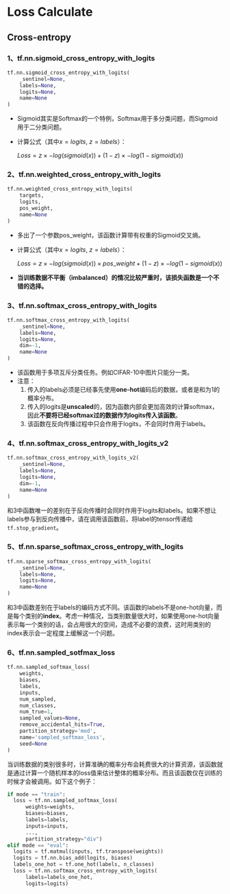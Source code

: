 # Loss Calculate

## Cross-entropy

### 1、tf.nn.sigmoid_cross_entropy_with_logits

```python
tf.nn.sigmoid_cross_entropy_with_logits(
    _sentinel=None,
    labels=None,
    logits=None,
    name=None
)
```

- Sigmoid其实是Softmax的一个特例，Softmax用于多分类问题，而Sigmoid用于二分类问题。

- 计算公式（其中$x=logits,\ z=labels​$）：

  $Loss=z\times-log(sigmoid(x))+(1-z) \times-log(1-sigmoid(x))​$

### 2、tf.nn.weighted_cross_entropy_with_logits

```python
tf.nn.weighted_cross_entropy_with_logits(
    targets,
    logits,
    pos_weight,
    name=None
)
```

- 多出了一个参数pos_weight，该函数计算带有权重的Sigmoid交叉熵。

- 计算公式（其中$x=logits,\ z=labels$）：

  $Loss=z\times-log(sigmoid(x))\times pos\_weight+(1-z) \times-log(1-sigmoid(x))​$

- **当训练数据不平衡（imbalanced）的情况比较严重时，该损失函数是一个不错的选择。**

### 3、tf.nn.softmax_cross_entropy_with_logits

```python
tf.nn.softmax_cross_entropy_with_logits(
    _sentinel=None,
    labels=None,
    logits=None,
    dim=-1,
    name=None
)
```

- 该函数用于多项互斥分类任务。例如CIFAR-10中图片只能分一类。
- 注意：
  1. 传入的labels必须是已经事先使用**one-hot**编码后的数据，或者是和为1的概率分布。
  2. 传入的logits是**unscaled**的，因为函数内部会更加高效的计算softmax，因此**不要将已经softmax过的数据作为logits传入该函数**。
  3. 该函数在反向传播过程中只会作用于logits，不会同时作用于labels。

### 4、tf.nn.softmax_cross_entropy_with_logits_v2

```python
tf.nn.softmax_cross_entropy_with_logits_v2(
    _sentinel=None,
    labels=None,
    logits=None,
    dim=-1,
    name=None
)
```

和3中函数唯一的差别在于反向传播时会同时作用于logits和labels。如果不想让labels参与到反向传播中，请在调用该函数前，将label的tensor传递给`tf.stop_gradient`。

### 5、tf.nn.sparse_softmax_cross_entropy_with_logits

```python
tf.nn.sparse_softmax_cross_entropy_with_logits(
    _sentinel=None,
    labels=None,
    logits=None,
    name=None
)
```

和3中函数差别在于labels的编码方式不同。该函数的labels不是one-hot向量，而是每个类别的**index**。考虑一种情况，当类别数量很大时，如果使用one-hot向量表示每一个类别的话，会占用很大的空间，造成不必要的浪费，这时用类别的index表示会一定程度上缓解这一个问题。

### 6、tf.nn.sampled_sotfmax_loss

```python
tf.nn.sampled_softmax_loss(
    weights,
    biases,
    labels,
    inputs,
    num_sampled,
    num_classes,
    num_true=1,
    sampled_values=None,
    remove_accidental_hits=True,
    partition_strategy='mod',
    name='sampled_softmax_loss',
    seed=None
)
```

当训练数据的类别很多时，计算准确的概率分布会耗费很大的计算资源，该函数就是通过计算一个随机样本的loss值来估计整体的概率分布。而且该函数仅在训练的时候才会被调用。如下这个例子：

```python
if mode == "train":
  loss = tf.nn.sampled_softmax_loss(
      weights=weights,
      biases=biases,
      labels=labels,
      inputs=inputs,
      ...,
      partition_strategy="div")
elif mode == "eval":
  logits = tf.matmul(inputs, tf.transpose(weights))
  logits = tf.nn.bias_add(logits, biases)
  labels_one_hot = tf.one_hot(labels, n_classes)
  loss = tf.nn.softmax_cross_entropy_with_logits(
      labels=labels_one_hot,
      logits=logits)
```

